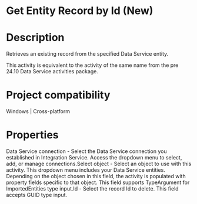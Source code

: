 ﻿# Get Entity Record by Id (New)

# Description

Retrieves an existing record from the specified Data Service entity.

This activity is equivalent to the activity of the same name from the pre 24.10 Data Service activities package.

# Project compatibility

Windows | Cross-platform

# Properties

Data Service connection - Select the Data Service connection you established in Integration Service. Access the dropdown menu to select, add, or manage connections.Select object - Select an object to use with this activity. This dropdown menu includes your Data Service entities. Depending on the object chosen in this field, the activity is populated with property fields specific to that object. This field supports TypeArgument for ImportedEntities type input.Id - Select the record Id to delete. This field accepts GUID type input.
